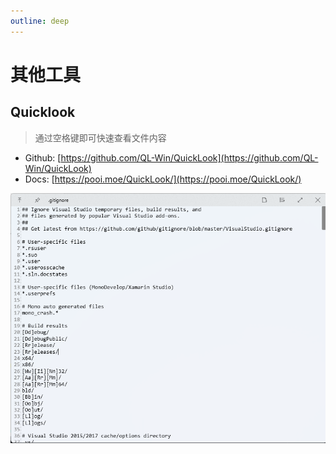 ```yaml
---
outline: deep
---
```


# 其他工具

## Quicklook

> 通过空格键即可快速查看文件内容

- Github: [https://github.com/QL-Win/QuickLook](https://github.com/QL-Win/QuickLook)
- Docs: [https://pooi.moe/QuickLook/](https://pooi.moe/QuickLook/)

![20230623180252](https://raw.githubusercontent.com/onesmail/onesmail.github.io/master/src/assset/images/20230623180252.png)
